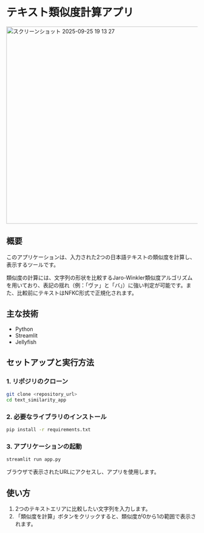 # テキスト類似度計算アプリ
<img width="766" height="518" alt="スクリーンショット 2025-09-25 19 13 27" src="https://github.com/user-attachments/assets/28de1ed5-f186-4dd5-9eb1-53cb7e188a03" />

## 概要

このアプリケーションは、入力された2つの日本語テキストの類似度を計算し、表示するツールです。

類似度の計算には、文字列の形状を比較するJaro-Winkler類似度アルゴリズムを用いており、表記の揺れ（例：「ヴァ」と「バ」）に強い判定が可能です。また、比較前にテキストはNFKC形式で正規化されます。

## 主な技術

- Python
- Streamlit
- Jellyfish

## セットアップと実行方法

### 1. リポジリのクローン

```bash
git clone <repository_url>
cd text_similarity_app
```

### 2. 必要なライブラリのインストール

```bash
pip install -r requirements.txt
```

### 3. アプリケーションの起動

```bash
streamlit run app.py
```

ブラウザで表示されたURLにアクセスし、アプリを使用します。

## 使い方

1.  2つのテキストエリアに比較したい文字列を入力します。
2.  「類似度を計算」ボタンをクリックすると、類似度が0から1の範囲で表示されます。
